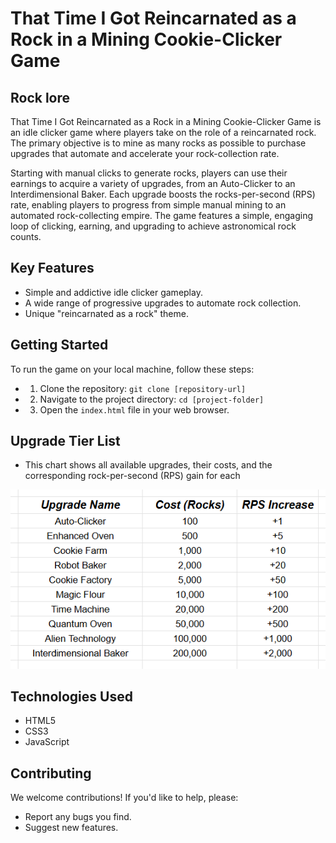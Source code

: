 # That Time I Got Reincarnated as a Rock in a Mining Cookie-Clicker Game

## Rock lore

That Time I Got Reincarnated as a Rock in a Mining Cookie-Clicker Game is an idle clicker game where players take on the role of a reincarnated rock. The primary objective is to mine as many rocks as possible to purchase upgrades that automate and accelerate your rock-collection rate.

Starting with manual clicks to generate rocks, players can use their earnings to acquire a variety of upgrades, from an Auto-Clicker to an Interdimensional Baker. Each upgrade boosts the rocks-per-second (RPS) rate, enabling players to progress from simple manual mining to an automated rock-collecting empire. The game features a simple, engaging loop of clicking, earning, and upgrading to achieve astronomical rock counts.

## Key Features

- Simple and addictive idle clicker gameplay.
- A wide range of progressive upgrades to automate rock collection.
- Unique "reincarnated as a rock" theme.

## Getting Started

To run the game on your local machine, follow these steps:
- 1.  Clone the repository: `git clone [repository-url]`
- 2.  Navigate to the project directory: `cd [project-folder]`
- 3.  Open the `index.html` file in your web browser.

## Upgrade Tier List

- This chart shows all available upgrades, their costs, and the corresponding rock-per-second (RPS) gain for each
<div align="center">

![Upgrade Tier List](./tierlist.png)

</div>

## Technologies Used

- HTML5
- CSS3
- JavaScript

## Contributing
 
We welcome contributions! If you'd like to help, please:
- Report any bugs you find.
- Suggest new features.
